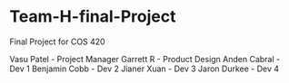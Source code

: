 # Team-H-final-Project
Final Project for COS 420

Vasu Patel - Project Manager 
Garrett R - Product Design 
Anden Cabral - Dev 1 
Benjamin Cobb - Dev 2 
Jianer Xuan - Dev 3 
Jaron Durkee - Dev 4